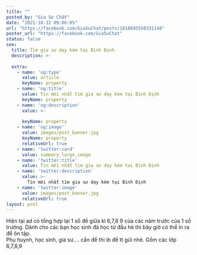 ```yaml
---
title: ""
posted_by: "Gia Sư Chất"
date: "2021-10-12 09:06:05"
url: "https://facebook.com/GiaSuChat/posts/1818693558331148"
poster_url: "https://facebook.com/GiaSuChat"
status: false
seo:
  title: Tìm gia sư dạy kèm tại Bình Định
  description: >-
    
  extra:
    - name: 'og:type'
      value: article
      keyName: property
    - name: 'og:title'
      value: Tin mới nhất tìm gia sư dạy kèm tại Bình Định
      keyName: property
    - name: 'og:description'
      value: >-
        
      keyName: property
    - name: 'og:image'
      value: images/post_banner.jpg
      keyName: property
      relativeUrl: true
    - name: 'twitter:card'
      value: summary_large_image
    - name: 'twitter:title'
      value: Tin mới nhất tìm gia sư dạy kèm tại Bình Định
    - name: 'twitter:description'
      value: >-
        Tin mới nhất tìm gia sư dạy kèm tại Bình Định
    - name: 'twitter:image'
      value: images/post_banner.jpg
      relativeUrl: true
layout: post
---
```

Hiện tại ad có tổng hợp lại 1 số đề giữa kì 6,7,8 9 của các năm trước của 1 số trường. Dành cho các bạn học sinh đã học từ đầu hè thì bây giờ có thể in ra để ôn tập.<br>Phụ huynh, học sinh, gia sư.... cần đề thì ib để tt gửi nhé. Gồm các lớp 6,7,8,9
